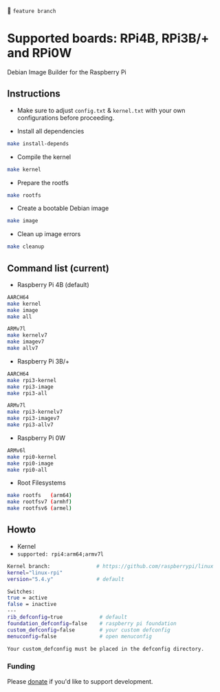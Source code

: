 
&#x1F538; `feature branch`

# Supported boards: RPi4B, RPi3B/+ and RPi0W

Debian Image Builder for the Raspberry Pi 

## Instructions

* Make sure to adjust `config.txt` & `kernel.txt` with your own configurations before proceeding.

* Install all dependencies

```sh
make install-depends
```

* Compile the kernel

```sh
make kernel
```

* Prepare the rootfs

```sh
make rootfs
```

* Create a bootable Debian image

```sh
make image
```

* Clean up image errors

```sh
make cleanup
```

## Command list (current)

* Raspberry Pi 4B (default)

```sh
AARCH64
make kernel
make image
make all

ARMv7l
make kernelv7
make imagev7
make allv7
```

* Raspberry Pi 3B/+

```sh
AARCH64
make rpi3-kernel
make rpi3-image
make rpi3-all

ARMv7l
make rpi3-kernelv7
make rpi3-imagev7
make rpi3-allv7
```

* Raspberry Pi 0W

```sh
ARMv6l
make rpi0-kernel
make rpi0-image
make rpi0-all
```

* Root Filesystems

```sh
make rootfs   (arm64)
make rootfsv7 (armhf)
make rootfsv6 (armel)
```

## Howto

* Kernel
* `supported: rpi4:arm64;armv7l`

```sh
Kernel branch:               # https://github.com/raspberrypi/linux
kernel="linux-rpi"
version="5.4.y"              # default

Switches:
true = active
false = inactive
---
rib_defconfig=true            # default
foundation_defconfig=false    # raspberry pi foundation
custom_defconfig=false        # your custom defconfig
menuconfig=false              # open menuconfig

Your custom_defconfig must be placed in the defconfig directory.
```

### Funding

Please [donate](https://www.paypal.com/cgi-bin/webscr?cmd=_donations&business=VG8GP2SY4CEEW&item_name=For+new+single+board+computers+and+accessories) if you'd like to support development.
